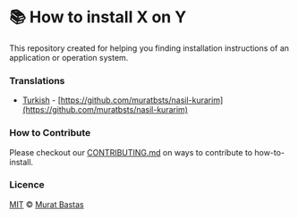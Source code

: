 # 📚 How to install X on Y

This repository created for helping you finding installation instructions of an application or operation system.

### Translations

- [Turkish](https://github.com/muratbsts/nasil-kurarim) - [https://github.com/muratbsts/nasil-kurarim](https://github.com/muratbsts/nasil-kurarim)

### How to Contribute

Please checkout our [CONTRIBUTING.md](./CONTRIBUTING.md) on ways to contribute to how-to-install.

### Licence

[MIT](./LICENCE.md) © [Murat Bastas](http://muratbt.me)
